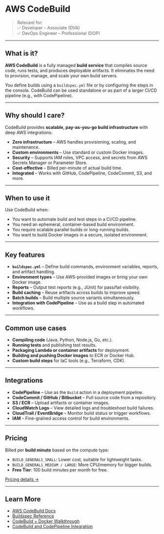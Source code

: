 # AWS CodeBuild

> Relevant for:  
> ✅ Developer – Associate (DVA)  
> ✅ DevOps Engineer – Professional (DOP)

---

## What is it?

**AWS CodeBuild** is a fully managed **build service** that compiles source code, runs tests, and produces deployable artifacts. It eliminates the need to provision, manage, and scale your own build servers.

You define builds using a `buildspec.yml` file or by configuring the steps in the console. CodeBuild can be used standalone or as part of a larger CI/CD pipeline (e.g., with CodePipeline).

---

## Why should I care?

CodeBuild provides **scalable, pay-as-you-go build infrastructure** with deep AWS integrations:

- **Zero infrastructure** – AWS handles provisioning, scaling, and maintenance.
- **Custom environments** – Use standard or custom Docker images.
- **Security** – Supports IAM roles, VPC access, and secrets from AWS Secrets Manager or Parameter Store.
- **Cost-effective** – Billed per-minute of actual build time.
- **Integrated** – Works with GitHub, CodePipeline, CodeCommit, S3, and more.

---

## When to use it

Use CodeBuild when:

- You want to automate build and test steps in a CI/CD pipeline.
- You need an ephemeral, container-based build environment.
- You require scalable parallel builds or long-running builds.
- You want to build Docker images in a secure, isolated environment.

---

## Key features

- **`buildspec.yml`** – Define build commands, environment variables, reports, and artifact handling.
- **Environment types** – Use AWS-provided images or bring your own Docker image.
- **Reports** – Output test reports (e.g., JUnit) for pass/fail visibility.
- **Build caching** – Reuse artifacts across builds to improve speed.
- **Batch builds** – Build multiple source variants simultaneously.
- **Integration with CodePipeline** – Use as a build step in automated workflows.

---

## Common use cases

- **Compiling code** (Java, Python, Node.js, Go, etc.).
- **Running tests** and publishing test results.
- **Packaging Lambda or container artifacts** for deployment.
- **Building and pushing Docker images** to ECR or Docker Hub.
- **Custom build steps** for IaC tools (e.g., Terraform, CDK).

---

## Integrations

- **CodePipeline** – Use as the `Build` action in a deployment pipeline.
- **CodeCommit / GitHub / Bitbucket** – Pull source code from a repository.
- **S3 / ECR** – Upload artifacts or container images.
- **CloudWatch Logs** – View detailed logs and troubleshoot build failures.
- **CloudTrail / EventBridge** – Monitor build status or trigger workflows.
- **IAM** – Fine-grained access control for build environments.

---

## Pricing

Billed per **build minute** based on the compute type:

- `BUILD_GENERAL1_SMALL`: Lower cost, suitable for lightweight tasks.
- `BUILD_GENERAL1_MEDIUM / LARGE`: More CPU/memory for bigger builds.
- **Free Tier**: 100 build minutes per month for free.

[Pricing details →](https://aws.amazon.com/codebuild/pricing/)

---

## Learn More

- [AWS CodeBuild Docs](https://docs.aws.amazon.com/codebuild/)
- [Buildspec Reference](https://docs.aws.amazon.com/codebuild/latest/userguide/build-spec-ref.html)
- [CodeBuild + Docker Walkthrough](https://docs.aws.amazon.com/codebuild/latest/userguide/sample-docker.html)
- [CodeBuild and CodePipeline Integration](https://docs.aws.amazon.com/codepipeline/latest/userguide/action-reference-CodeBuild.html)
